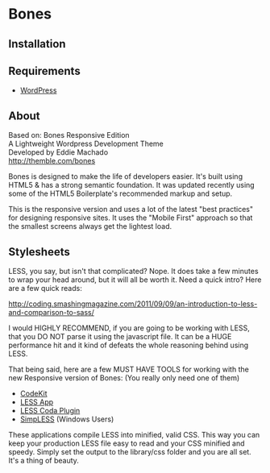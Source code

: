 # Bones

## Installation

## Requirements

- [WordPress](http://wordpress.org/)

## About

Based on:
Bones Responsive Edition  
A Lightweight Wordpress Development Theme  
Developed by Eddie Machado  
<http://themble.com/bones> 

Bones is designed to make the life of developers easier. It's built
using HTML5 & has a strong semantic foundation. It was updated recently
using some of the HTML5 Boilerplate's recommended markup and setup.

This is the responsive version and uses a lot of the latest "best practices" 
for designing responsive sites. It uses the "Mobile First" approach 
so that the smallest screens always get the lightest load. 

## Stylesheets

LESS, you say, but isn't that complicated? Nope. It does take
a few minutes to wrap your head around, but it will all
be worth it. Need a quick intro? Here are a few quick reads:

<http://coding.smashingmagazine.com/2011/09/09/an-introduction-to-less-and-comparison-to-sass/>

I would HIGHLY RECOMMEND, if you are going to be working with
LESS, that you DO NOT parse it using the javascript file. It can
be a HUGE performance hit and it kind of defeats the whole reasoning
behind using LESS.

That being said, here are a few MUST HAVE TOOLS for working with the
new Responsive version of Bones: (You really only need one of them)

- [CodeKit](http://incident57.com/codekit/)
- [LESS App](http://incident57.com/less/)
- [LESS Coda Plugin](http://incident57.com/coda/)
- [SimpLESS](http://wearekiss.com/simpless) (Windows Users)

These applications compile LESS into minified, valid CSS. This
way you can keep your production LESS file easy to read and your
CSS minified and speedy. Simply set the output to the
library/css folder and you are all set. It's a thing of beauty.